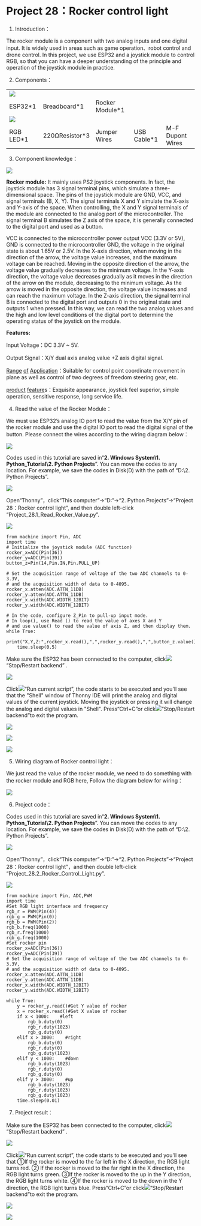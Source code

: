 # Project 28：Rocker control light

1. Introduction：

The rocker module is a component with two analog inputs and one digital
input. It is widely used in areas such as game operation、robot control
and drone control. In this project, we use ESP32 and a joystick module
to control RGB, so that you can have a deeper understanding of the
principle and operation of the joystick module in practice. 

2. Components：

|                                    |                        |                         |                        |                             |
| ---------------------------------- | ---------------------- | ----------------------- | ---------------------- | --------------------------- |
| ![](/media/d087b123748cbfb8ed9f517150db71c5.png) |                        |                             |
| ESP32\*1                           | Breadboard\*1          | Rocker Module\*1        |                        |                             |
| ![](/media/f1aed48e2c02214415853ad2358f3744.png) |
| RGB LED\*1                         | 220ΩResistor\*3        | Jumper Wires            | USB Cable\*1           | M-F Dupont Wires            |

3. Component knowledge：

![](/media/d087b123748cbfb8ed9f517150db71c5.png)

**Rocker module:** It mainly uses PS2 joystick components. In fact, the
joystick module has 3 signal terminal pins, which simulate a
three-dimensional space. The pins of the joystick module are GND, VCC,
and signal terminals (B, X, Y). The signal terminals X and Y simulate
the X-axis and Y-axis of the space. When controlling, the X and Y signal
terminals of the module are connected to the analog port of the
microcontroller. The signal terminal B simulates the Z axis of the
space, it is generally connected to the digital port and used as a
button.

VCC is connected to the microcontroller power output VCC (3.3V or 5V),
GND is connected to the microcontroller GND, the voltage in the original
state is about 1.65V or 2.5V. In the X-axis direction, when moving in
the direction of the arrow, the voltage value increases, and the maximum
voltage can be reached. Moving in the opposite direction of the arrow,
the voltage value gradually decreases to the minimum voltage. In the
Y-axis direction, the voltage value decreases gradually as it moves in
the direction of the arrow on the module, decreasing to the minimum
voltage. As the arrow is moved in the opposite direction, the voltage
value increases and can reach the maximum voltage. In the Z-axis
direction, the signal terminal B is connected to the digital port and
outputs 0 in the original state and outputs 1 when pressed. In this way,
we can read the two analog values and the high and low level conditions
of the digital port to determine the operating status of the joystick on
the module.

**Features:**

Input Voltage：DC 3.3V \~ 5V.

Output Signal：X/Y dual axis analog value +Z axis digital signal.

[Range](javascript:;) [of](javascript:;) [Application](javascript:;)：Suitable
for control point coordinate movement in plane as well as control of two
degrees of freedom steering gear, etc.  

[product](javascript:;) [feature](javascript:;)s：Exquisite appearance,
joystick feel superior, simple operation, sensitive response, long
service life.

4. Read the value of the Rocker Module：

We must use ESP32’s analog IO port to read the value from the X/Y pin of
the rocker module and use the digital IO port to read the digital signal
of the button. Please connect the wires according to the wiring diagram
below：

![](/media/b611755eacc4c603e6c0555aced929cb.png)

Codes used in this tutorial are saved in“**2. Windows System\\1.
Python\_Tutorial\\2. Python Projects**”. You can move the codes to any
location. For example, we save the codes in Disk(D) with the path of
“D:\\2. Python Projects”.

![](/media/906b7d4391131929a6b0726f7f5bab30.png)

Open“Thonny”，click“This computer”→“D:”→“2. Python Projects”→“Project
28：Rocker control light”, and then double left-click
“Project\_28.1\_Read\_Rocker\_Value.py”.

![](/media/77bd65288038e4677fe27eb4cd3afb11.png)

    from machine import Pin, ADC
    import time
    # Initialize the joystick module (ADC function)
    rocker_x=ADC(Pin(36))
    rocker_y=ADC(Pin(39))
    button_z=Pin(14,Pin.IN,Pin.PULL_UP)
    
    # Set the acquisition range of voltage of the two ADC channels to 0-3.3V,
    # and the acquisition width of data to 0-4095.
    rocker_x.atten(ADC.ATTN_11DB)
    rocker_y.atten(ADC.ATTN_11DB)
    rocker_x.width(ADC.WIDTH_12BIT)
    rocker_y.width(ADC.WIDTH_12BIT)
     
    # In the code, configure Z_Pin to pull-up input mode.
    # In loop(), use Read () to read the value of axes X and Y 
    # and use value() to read the value of axis Z, and then display them.
    while True:
        print("X,Y,Z:",rocker_x.read(),",",rocker_y.read(),",",button_z.value())
        time.sleep(0.5)

Make sure the ESP32 has been connected to the computer,
click![](/media/27451c8a9c13e29d02bc0f5831cfaf1f.png)“Stop/Restart backend” .

![](/media/71e553d768f7ac5ec5a58e832daa2cb2.png)

Click![](/media/da852227207616ccd9aff28f19e02690.png)“Run current script”, the code starts to be
executed and you'll see that the "Shell" window of Thonny IDE will print
the analog and digital values of the current joystick. Moving the
joystick or pressing it will change the analog and digital values in
"Shell". Press“Ctrl+C”or click![](/media/27451c8a9c13e29d02bc0f5831cfaf1f.png)“Stop/Restart
backend”to exit the program.

![](/media/17c6d800311f6c8d24f247a977239df3.png)

![](/media/06a9de681779df5cfc7e6bc24a928a3a.jpeg)

![](/media/6e7dd18099836222c5237c9e0e659539.png)

5. Wiring diagram of Rocker control light：

We just read the value of the rocker module, we need to do something
with the rocker module and RGB here, Follow the diagram below for
wiring：

![](/media/4ec49b488fedf216d03e49f83bc8443a.png)

6. Project code：

Codes used in this tutorial are saved in“**2. Windows System\\1.
Python\_Tutorial\\2. Python Projects**”. You can move the codes to any
location. For example, we save the codes in Disk(D) with the path of
“D:\\2. Python Projects”.

![](/media/906b7d4391131929a6b0726f7f5bab30.png)

Open“Thonny”，click“This computer”→“D:”→“2. Python Projects”→“Project
28：Rocker control light”，and then double left-click
“Project\_28.2\_Rocker\_Control\_Light.py”.

![](/media/d96da59403c3e18ac63579fbd09628f0.png)

    from machine import Pin, ADC,PWM 
    import time
    #Set RGB light interface and frequency
    rgb_r = PWM(Pin(4))
    rgb_g = PWM(Pin(0))
    rgb_b = PWM(Pin(2))
    rgb_b.freq(1000)
    rgb_r.freq(1000)
    rgb_g.freq(1000)
    #Set rocker pin
    rocker_x=ADC(Pin(36))
    rocker_y=ADC(Pin(39))
    # Set the acquisition range of voltage of the two ADC channels to 0-3.3V,
    # and the acquisition width of data to 0-4095.
    rocker_x.atten(ADC.ATTN_11DB)
    rocker_y.atten(ADC.ATTN_11DB)
    rocker_x.width(ADC.WIDTH_12BIT)
    rocker_y.width(ADC.WIDTH_12BIT)
    
    while True:
        y = rocker_y.read()#Get Y value of rocker
        x = rocker_x.read()#Get X value of rocker
        if x < 1000:    #left
            rgb_b.duty(0)
            rgb_r.duty(1023)
            rgb_g.duty(0)
        elif x > 3000:    #right
            rgb_b.duty(0)
            rgb_r.duty(0)
            rgb_g.duty(1023)
        elif y < 1000:    #down
            rgb_b.duty(1023)
            rgb_r.duty(0)
            rgb_g.duty(0)
        elif y > 3000:    #up
            rgb_b.duty(1023)
            rgb_r.duty(1023)
            rgb_g.duty(1023)
        time.sleep(0.01)

7. Project result：

Make sure the ESP32 has been connected to the computer,
click![](/media/27451c8a9c13e29d02bc0f5831cfaf1f.png)“Stop/Restart backend” .

![](/media/4f9d5c383ac44a0a911eb378b114174c.png)

Click![](/media/da852227207616ccd9aff28f19e02690.png)“Run current script”, the code starts to be
executed and you'll see that ①If the rocker is moved to the far left in
the X direction, the RGB light turns red. ② If the rocker is moved to
the far right in the X direction, the RGB light turns green. ③If the
rocker is moved to the up in the Y direction, the RGB light turns white.
④If the rocker is moved to the down in the Y direction, the RGB light
turns blue. Press“Ctrl+C”or click![](/media/27451c8a9c13e29d02bc0f5831cfaf1f.png)“Stop/Restart
backend”to exit the program.

![](/media/1e86592d0b4e70cd1cc98db6ccd24d05.png)

![](/media/9c2d0d8777200827b16c49b752d45c4c.jpeg)
